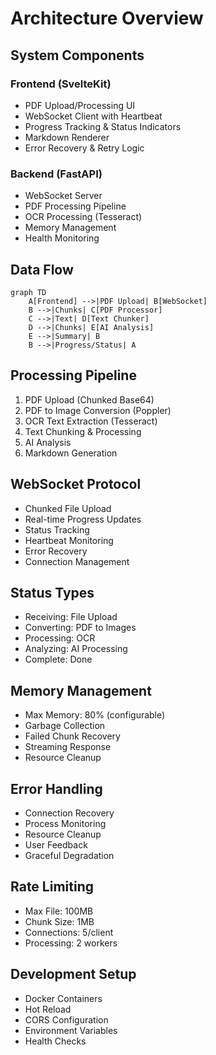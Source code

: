 # Architecture Overview

## System Components

### Frontend (SvelteKit)
- PDF Upload/Processing UI
- WebSocket Client with Heartbeat
- Progress Tracking & Status Indicators
- Markdown Renderer
- Error Recovery & Retry Logic

### Backend (FastAPI)
- WebSocket Server
- PDF Processing Pipeline
- OCR Processing (Tesseract)
- Memory Management
- Health Monitoring

## Data Flow
```mermaid
graph TD
    A[Frontend] -->|PDF Upload| B[WebSocket]
    B -->|Chunks| C[PDF Processor]
    C -->|Text| D[Text Chunker]
    D -->|Chunks| E[AI Analysis]
    E -->|Summary| B
    B -->|Progress/Status| A
```

## Processing Pipeline
1. PDF Upload (Chunked Base64)
2. PDF to Image Conversion (Poppler)
3. OCR Text Extraction (Tesseract)
4. Text Chunking & Processing
5. AI Analysis
6. Markdown Generation

## WebSocket Protocol
- Chunked File Upload
- Real-time Progress Updates
- Status Tracking
- Heartbeat Monitoring
- Error Recovery
- Connection Management

## Status Types
- Receiving: File Upload
- Converting: PDF to Images
- Processing: OCR
- Analyzing: AI Processing
- Complete: Done

## Memory Management
- Max Memory: 80% (configurable)
- Garbage Collection
- Failed Chunk Recovery
- Streaming Response
- Resource Cleanup

## Error Handling
- Connection Recovery
- Process Monitoring
- Resource Cleanup
- User Feedback
- Graceful Degradation

## Rate Limiting
- Max File: 100MB
- Chunk Size: 1MB
- Connections: 5/client
- Processing: 2 workers

## Development Setup
- Docker Containers
- Hot Reload
- CORS Configuration
- Environment Variables
- Health Checks
